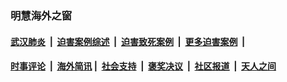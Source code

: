 
### 明慧海外之窗

####  [武汉肺炎](indexes/365.md?t=02021000) &nbsp;|&nbsp;  [迫害案例综述](indexes/328.md?t=02021000) &nbsp;|&nbsp; [迫害致死案例](indexes/277.md?t=02021000)  &nbsp;|&nbsp; [更多迫害案例](indexes/81.md?t=02021000)  &nbsp;|&nbsp; 
####  [时事评论](indexes/251.md?t=02021000) &nbsp;|&nbsp; [海外简讯](indexes/245.md?t=02021000)&nbsp;|&nbsp;  [社会支持](indexes/140.md?t=02021000) &nbsp;|&nbsp; [褒奖决议](indexes/282.md?t=02021000) &nbsp;|&nbsp; [社区报道](indexes/91.md?t=02021000)  &nbsp;|&nbsp; [天人之间](indexes/78.md?t=02021000) 

